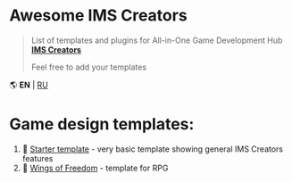 # Awesome IMS Creators
> List of templates and plugins for All-in-One Game Development Hub **[IMS Creators](https://ims.cr5.space)**
>
> Feel free to add your templates

🌎 **EN** | [RU](RU.md)

# Game design templates:

1. 📝 [Starter template](https://ims.cr5.space/app/p/1111JG/starter-en) - very basic template showing general IMS Creators features
1. 📝 [Wings of Freedom](https://ims.cr5.space/app/p/EWvDFxqn/wings-of-freedom-template) - template for RPG
